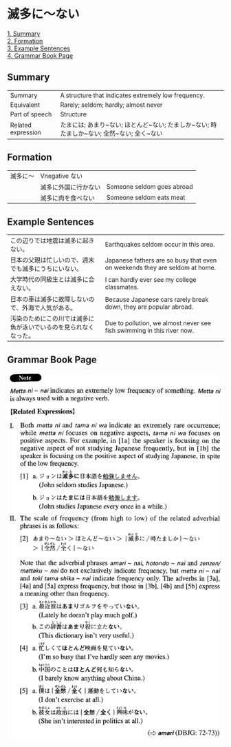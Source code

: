 # 滅多に～ない

[1. Summary](#summary)<br>
[2. Formation](#formation)<br>
[3. Example Sentences](#example-sentences)<br>
[4. Grammar Book Page](#grammar-book-page)<br>


## Summary

<table><tr>   <td>Summary</td>   <td>A structure that indicates extremely low frequency.</td></tr><tr>   <td>Equivalent</td>   <td>Rarely; seldom; hardly; almost never</td></tr><tr>   <td>Part of speech</td>   <td>Structure</td></tr><tr>   <td>Related expression</td>   <td>たまには; あまり~ない; ほとんど~ない; たましか~ない; 時たましか~ない; 全然~ない; 全く~ない</td></tr></table>

## Formation

<table class="table"><tbody><tr class="tr head"><td class="td"><span class="concept">滅多に</span><span class="bold">～</span></td><td class="td"><span>Vnegative </span><span class="concept">ない</span></td><td class="td"></td></tr><tr class="tr"><td class="td"></td><td class="td"><span class="concept">滅多に</span><span>外国に行か</span><span class="concept">ない</span></td><td class="td"><span>Someone seldom goes abroad</span></td></tr><tr class="tr"><td class="td"></td><td class="td"><span class="concept">滅多に</span><span>肉を食べ</span><span class="concept">ない</span></td><td class="td"><span>Someone seldom eats meat</span></td></tr></tbody></table>

## Example Sentences

<table><tr>   <td>この辺りでは地震は滅多に起きない。</td>   <td>Earthquakes seldom occur in this area.</td></tr><tr>   <td>日本の父親は忙しいので、週末でも滅多にうちにいない。</td>   <td>Japanese fathers are so busy that even on weekends they are seldom at home.</td></tr><tr>   <td>大学時代の同級生とは滅多に合えない。</td>   <td>I can hardly ever see my college classmates.</td></tr><tr>   <td>日本の車は滅多に故障しないので、外海で人気がある。</td>   <td>Because Japanese cars rarely break down, they are popular abroad.</td></tr><tr>   <td>汚染のためにこの川では滅多に魚が泳いでいるのを見られなくなった。</td>   <td>Due to pollution, we almost never see fish swimming in this river now.</td></tr></table>

## Grammar Book Page

![](../img/Advanced滅多に～ない.png)

